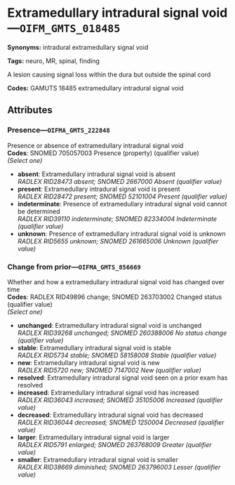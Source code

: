 # Extramedullary intradural signal void—`OIFM_GMTS_018485`

**Synonyms:** intradural extramedullary signal void

**Tags:** neuro, MR, spinal, finding

A lesion causing signal loss within the dura but outside the spinal cord

**Codes:** GAMUTS 18485 extramedullary intradural signal void

## Attributes

### Presence—`OIFMA_GMTS_222848`

Presence or absence of extramedullary intradural signal void  
**Codes**: SNOMED 705057003 Presence (property) (qualifier value)  
*(Select one)*

- **absent**: Extramedullary intradural signal void is absent  
_RADLEX RID28473 absent; SNOMED 2667000 Absent (qualifier value)_
- **present**: Extramedullary intradural signal void is present  
_RADLEX RID28472 present; SNOMED 52101004 Present (qualifier value)_
- **indeterminate**: Presence of extramedullary intradural signal void cannot be determined  
_RADLEX RID39110 indeterminate; SNOMED 82334004 Indeterminate (qualifier value)_
- **unknown**: Presence of extramedullary intradural signal void is unknown  
_RADLEX RID5655 unknown; SNOMED 261665006 Unknown (qualifier value)_

### Change from prior—`OIFMA_GMTS_856669`

Whether and how a extramedullary intradural signal void has changed over time  
**Codes**: RADLEX RID49896 change; SNOMED 263703002 Changed status (qualifier value)  
*(Select one)*

- **unchanged**: Extramedullary intradural signal void is unchanged  
_RADLEX RID39268 unchanged; SNOMED 260388006 No status change (qualifier value)_
- **stable**: Extramedullary intradural signal void is stable  
_RADLEX RID5734 stable; SNOMED 58158008 Stable (qualifier value)_
- **new**: Extramedullary intradural signal void is new  
_RADLEX RID5720 new; SNOMED 7147002 New (qualifier value)_
- **resolved**: Extramedullary intradural signal void seen on a prior exam has resolved  
- **increased**: Extramedullary intradural signal void has increased  
_RADLEX RID36043 increased; SNOMED 35105006 Increased (qualifier value)_
- **decreased**: Extramedullary intradural signal void has decreased  
_RADLEX RID36044 decreased; SNOMED 1250004 Decreased (qualifier value)_
- **larger**: Extramedullary intradural signal void is larger  
_RADLEX RID5791 enlarged; SNOMED 263768009 Greater (qualifier value)_
- **smaller**: Extramedullary intradural signal void is smaller  
_RADLEX RID38669 diminished; SNOMED 263796003 Lesser (qualifier value)_